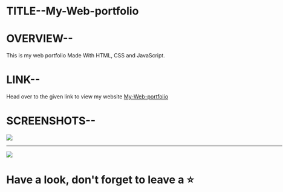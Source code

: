 # TITLE--My-Web-portfolio
<h1>OVERVIEW--</h1>
<p>This is my web portfolio Made With HTML, CSS and JavaScript.</p>
<h1> LINK-- </h1>
<p> Head over to the given link to view  my website <a href="https://pandeyom331.github.io/My-Web-portfolio/">  My-Web-portfolio </a></p>
<h1> SCREENSHOTS-- </h1>
<img src="https://github.com/pandeyom331/My-Web-portfolio/blob/main/assets/img/Capture1.PNG" />
<hr width="730px">
<img src="https://github.com/pandeyom331/My-Web-portfolio/blob/main/assets/img/Capture2.PNG" />
<h1> Have a look, don't forget to leave a ⭐</h1>
